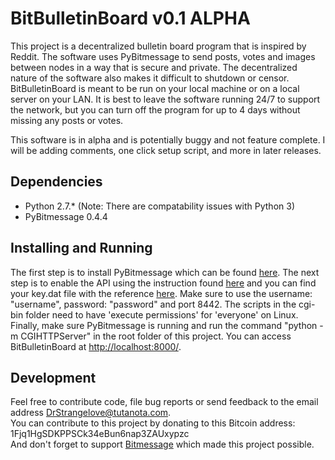 # BitBulletinBoard v0.1 ALPHA

This project is a decentralized bulletin board program that is inspired by Reddit. The software uses PyBitmessage to send posts, votes and images between nodes in a way that is secure and private. The decentralized nature of the software also makes it difficult to shutdown or censor. BitBulletinBoard is meant to be run on your local machine or on a local server on your LAN. It is best to leave the software running 24/7 to support the network, but you can turn off the program for up to 4 days without missing any posts or votes.

This software is in alpha and is potentially buggy and not feature complete. I will be adding comments, one click setup script, and more in later releases.

## Dependencies

*   Python 2.7.* (Note: There are compatability issues with Python 3)
*   PyBitmessage 0.4.4

## Installing and Running

The first step is to install PyBitmessage which can be found [here](https://bitmessage.org). The next step is to enable the API using the instruction found [here](https://bitmessage.org/wiki/API_Reference) and you can find your key.dat file with the reference [here](https://bitmessage.org/wiki/Keys.dat). Make sure to use the username: "username", password: "password" and port 8442\. The scripts in the cgi-bin folder need to have 'execute permissions' for 'everyone' on Linux. Finally, make sure PyBitmessage is running and run the command "python -m CGIHTTPServer" in the root folder of this project. You can access BitBulletinBoard at [http://localhost:8000/](http://localhost:8000/).

## Development

Feel free to contribute code, file bug reports or send feedback to the email address DrStrangelove@tutanota.com.  
You can contribute to this project by donating to this Bitcoin address: 1Fjq1HgSDKPPSCk34eBun6nap3ZAUxypzc  
And don't forget to support [Bitmessage](https://bitmessage.org/wiki/Main_Page) which made this project possible.
